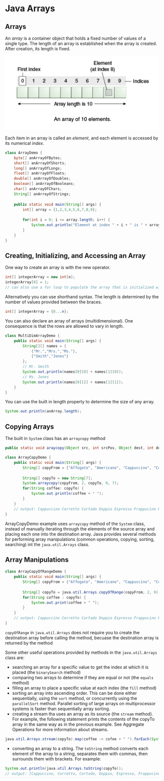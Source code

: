 # Java Arrays

## Arrays

An _array_ is a container object that holds a fixed number of values of a single type. The length of an array is established when the array is created. After creation, its length is fixed.

![alt text](img/1.jpeg)

Each item in an array is called an _element_, and each element is accessed by its numerical _index_.

```java
class ArrayDemo {
    byte[] anArrayOfBytes;
    short[] anArrayOfShorts;
    long[] anArrayOfLongs;
    float[] anArrayOfFloats;
    double[] anArrayOfDoubles;
    boolean[] anArrayOfBooleans;
    char[] anArrayOfChars;
    String[] anArrayOfStrings;

    public static void main(String[] args) {
        int[] array = {1,2,3,4,5,6,7,8,9};

        for(int i = 0; i <= array.length; i++) {
            System.out.println("Element at index " + i + " is " + array[i]);
        }
    }
}

```

## Creating, Initializing, and Accessing an Array

One way to create an array is with the new operator.

```java
int[] integerArray = new int[n];
integerArray[0] = 1;
// can also use a for loop to populate the array that is initialized with a specified length
```

Alternatively you can use shorthand syntax. The length is determined by the number of values provided between the braces.

```java
int[] integerArray = {0...n};
```

You can also declare an array of arrays (multidimensional). One consequence is that the rows are allowed to vary in length.

```java
class MultiDimArrayDemo {
    public static void main(String[] args) {
        String[][] names = {
            {"Mr.","Mrs.","Ms."},
            {"Smith","Jones"}
        };
        // Mr. Smith
        System.out.println(names[0][0] + names[1][0]);
        // Ms. Jones
        System.out.println(names[0][2] + names[1][1]);
    }
}
```

You can use the built in length property to determine the size of any array.

```java
System.out.println(anArray.length);
```

## Copying Arrays

The built in `System` class has an `arraycopy` method

```java
public static void araycopy(Object src, int srcPos, Object dest, int destPos, int length);
```

```java
class ArrayCopyDemo {
    public static void main(String[] args) {
        String[] copyFrom = {"Affogato", "Americano", "Cappuccino", "Corretto", "Cortado", "Doppio", "Espresso", "Frappucino", "Freddo", "Lungo", "Macchiato", "Marocchino", "Ristretto"};

        String[] copyTo = new String[7];
        System.arraycopy(copyFrom, 2, copyTo, 0, 7);
        for(String coffee: copyTo) {
            System.out.println(coffee + " ");
        }
    }
    // output: Cappuccino Corretto Cortado Doppio Espresso Frappucino Freddo
}

```

ArrayCopyDemo example uses `arraycopy` method of the `System` class, instead of manually iterating through the elements of the source array and placing each one into the destination array. Java provides several methods for performing array manipulations (common operations, copying, sorting, searching) int the `java.util.Arrays` class.

## Array Manipulations

```java
class ArrayCopyOfRangeDemo {
    public static void main(String[] args) {
        String[] copyFrom = {"Affogato", "Americano", "Cappuccino", "Corretto", "Cortado", "Doppio", "Espresso", "Frappucino", "Freddo", "Lungo", "Macchiato", "Marocchino", "Ristretto"}

        String[] copyTo = java.util.Arrays.copyOfRange(copyFrom, 2, 9);
        for(String coffee : copyTo) {
            System.out.print(coffee + " ");
        }
    }
    // output: Cappuccino Corretto Cortado Doppio Espresso Frappucino Freddo
}
```

`copyOfRange` in `java.util.Arrays` does not require you to create the destination array before calling the method, becuase the destination array is returned by the method

Some other useful operations provided by methods in the `java.util.Arrays` class are:

- searching an array for a specific value to get the index at which it is placed (the `binarySearch` method)
- comparing two arrays to determine if they are equal or not (the `equals` method)
- filling an array to place a specific value at each index (the `fill` method)
- sorting an array into ascending order. This can be done either sequentially, using the `sort` method, or concurrently using the `parallelSort` method. Parallel sorting of large arrays on multiprocessor systems is faster than sequentially array sorting.
- creating a stream tha uses an array as its source (the `stream` method). For example, the following statement prints the contents of the copyTo array in the same way as in the previous example. See Aggregate Operations for more information about streams.

```java
java.util.Arrays.stream(copyTo).map(coffee -> cofee + " ").forEach(System.out::print);
```

- converting an array to a string. The `toString` method converts each element of the array to a string, separates them with commas, then surrounds them with brackets. For example:

```java
System.out.println(java.util.Arrays.toString(copyTo));
// output: [Cappuccino, Corretto, Cortado, Doppio, Espresso, Frappucino, Freddo]
```
